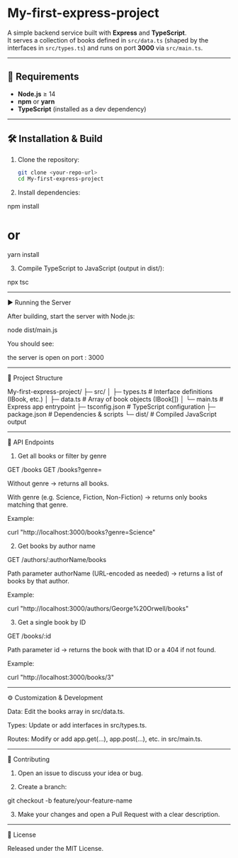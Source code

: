 # My-first-express-project


A simple backend service built with **Express** and **TypeScript**.  
It serves a collection of books defined in `src/data.ts` (shaped by the interfaces in `src/types.ts`) and runs on port **3000** via `src/main.ts`.

---

## 🚀 Requirements

- **Node.js** ≥ 14  
- **npm** or **yarn**  
- **TypeScript** (installed as a dev dependency)

---

## 🛠️ Installation & Build

1. Clone the repository:
   ```bash
   git clone <your-repo-url>
   cd My-first-express-project

2. Install dependencies:

npm install
# or
yarn install


3. Compile TypeScript to JavaScript (output in dist/):

npx tsc




---

▶️ Running the Server

After building, start the server with Node.js:

node dist/main.js

You should see:

the server is open on port : 3000


---

📂 Project Structure

My-first-express-project/
├─ src/
│  ├─ types.ts       # Interface definitions (IBook, etc.)
│  ├─ data.ts        # Array of book objects (IBook[])
│  └─ main.ts        # Express app entrypoint
├─ tsconfig.json     # TypeScript configuration
├─ package.json      # Dependencies & scripts
└─ dist/             # Compiled JavaScript output


---

🔌 API Endpoints

1. Get all books or filter by genre

GET /books
GET /books?genre=<genre>

Without genre → returns all books.

With genre (e.g. Science, Fiction, Non-Fiction) → returns only books matching that genre.


Example:

curl "http://localhost:3000/books?genre=Science"

2. Get books by author name

GET /authors/:authorName/books

Path parameter authorName (URL-encoded as needed) → returns a list of books by that author.


Example:

curl "http://localhost:3000/authors/George%20Orwell/books"

3. Get a single book by ID

GET /books/:id

Path parameter id → returns the book with that ID or a 404 if not found.


Example:

curl "http://localhost:3000/books/3"


---

⚙️ Customization & Development

Data: Edit the books array in src/data.ts.

Types: Update or add interfaces in src/types.ts.

Routes: Modify or add app.get(...), app.post(...), etc. in src/main.ts.



---

🤝 Contributing

1. Open an issue to discuss your idea or bug.


2. Create a branch:

git checkout -b feature/your-feature-name


3. Make your changes and open a Pull Request with a clear description.




---

📝 License

Released under the MIT License.

